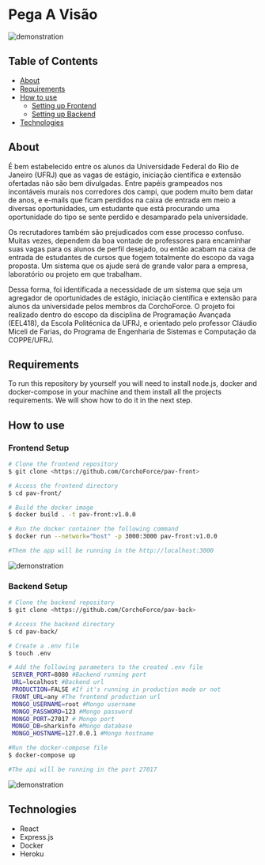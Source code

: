 # Pega A Visão

![demonstration](https://cdn.discordapp.com/attachments/836348442409828385/843572877185253425/unknown.png)

## Table of Contents

<!--ts-->

- [About](#about)
- [Requirements](#requirements)
- [How to use](#how-to-use)
  - [Setting up Frontend](#frontend-setup)
  - [Setting up Backend](#backend-setup)
- [Technologies](#technologies)
<!--te-->

## About

É bem estabelecido entre os alunos da Universidade Federal do Rio de Janeiro (UFRJ) que as vagas de estágio, iniciação científica e extensão ofertadas não são bem divulgadas. Entre papéis grampeados nos incontáveis murais nos corredores dos campi, que podem muito bem datar de anos, e e-mails que ficam perdidos na caixa de entrada em meio a diversas oportunidades, um estudante que está procurando uma oportunidade do tipo se sente perdido e desamparado pela universidade.

Os recrutadores também são prejudicados com esse processo confuso. Muitas vezes, dependem da boa vontade de professores para encaminhar suas vagas para os alunos de perfil desejado, ou então acabam na caixa de entrada de estudantes de cursos que fogem totalmente do escopo da vaga proposta. Um sistema que os ajude será de grande valor para a empresa, laboratório ou projeto em que trabalham.

Dessa forma, foi identificada a necessidade de um sistema que seja um agregador de oportunidades de estágio, iniciação científica e extensão para alunos da universidade pelos membros da CorchoForce. O projeto foi realizado dentro do escopo da disciplina de Programação Avançada (EEL418), da Escola Politécnica da UFRJ, e orientado pelo professor Cláudio Miceli de Farias, do Programa de Engenharia de Sistemas e Computação da COPPE/UFRJ. 

## Requirements

To run this repository by yourself you will need to install node.js, docker and docker-compose in your machine and them install all the projects requirements. We will show how to do it in the next step.

## How to use

### Frontend Setup

```bash
# Clone the frontend repository
$ git clone <https://github.com/CorchoForce/pav-front>

# Access the frontend directory
$ cd pav-front/

# Build the docker image
$ docker build . -t pav-front:v1.0.0

# Run the docker container the following command
$ docker run --network="host" -p 3000:3000 pav-front:v1.0.0

#Them the app will be running in the http://localhost:3000
```

![demonstration](https://cdn.discordapp.com/attachments/836348442409828385/843592891661811742/unknown.png)

### Backend Setup

```bash
# Clone the backend repository
$ git clone <https://github.com/CorchoForce/pav-back>

# Access the backend directory
$ cd pav-back/

# Create a .env file
$ touch .env

# Add the following parameters to the created .env file
 SERVER_PORT=8080 #Backend running port
 URL=localhost #Backend url
 PRODUCTION=FALSE #If it's running in production mode or not
 FRONT_URL=any #The frontend production url
 MONGO_USERNAME=root #Mongo username
 MONGO_PASSWORD=123 #Mongo password
 MONGO_PORT=27017 # Mongo port
 MONGO_DB=sharkinfo #Mongo database
 MONGO_HOSTNAME=127.0.0.1 #Mongo hostname

#Run the docker-compose file
$ docker-compose up

#The api will be running in the port 27017
```

![demonstration](https://cdn.discordapp.com/attachments/836348442409828385/843592277590802442/unknown.png)

## Technologies

- React
- Express.js
- Docker
- Heroku
